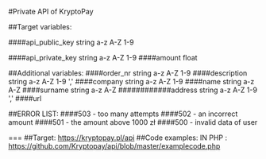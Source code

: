 #Private API of KryptoPay

##Target variables:

####api_public_key 
string a-z A-Z 1-9

####api_private_key 
string  a-z A-Z 1-9
####amount 
float

##Additional variables:
####order_nr 
string  a-z A-Z 1-9
####description 
string  a-z A-Z 1-9 ','
####company 
string  a-z A-Z 1-9
####name 
string  a-z A-Z
####surname 
string  a-z A-Z
############address 
string  a-z A-Z 1-9 ','
####url 

##ERROR LIST:
####503 - too many attempts
####502 - an incorrect amount
####501 - the amount above 1000 zł
####500 - invalid data of user

===
##Target:
https://kryptopay.pl/api
##Code examples:
IN PHP : https://github.com/Kryptopay/api/blob/master/examplecode.php
